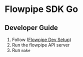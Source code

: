 # Flowpipe SDK Go

## Developer Guide

1. Follow ([Flowpipe Dev Setup](https://github.com/turbot/flowpipe/blob/main/docs/development-setup.md))
1. Run the flowpipe API server
1. Run `make`